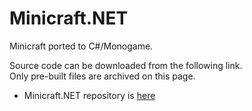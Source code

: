# Minicraft.NET  

Minicraft ported to C#/Monogame.  

Source code can be downloaded from the following link.  
Only pre-built files are archived on this page.  

* Minicraft.NET repository is [here](https://github.com/xposure/minicraft.net)
